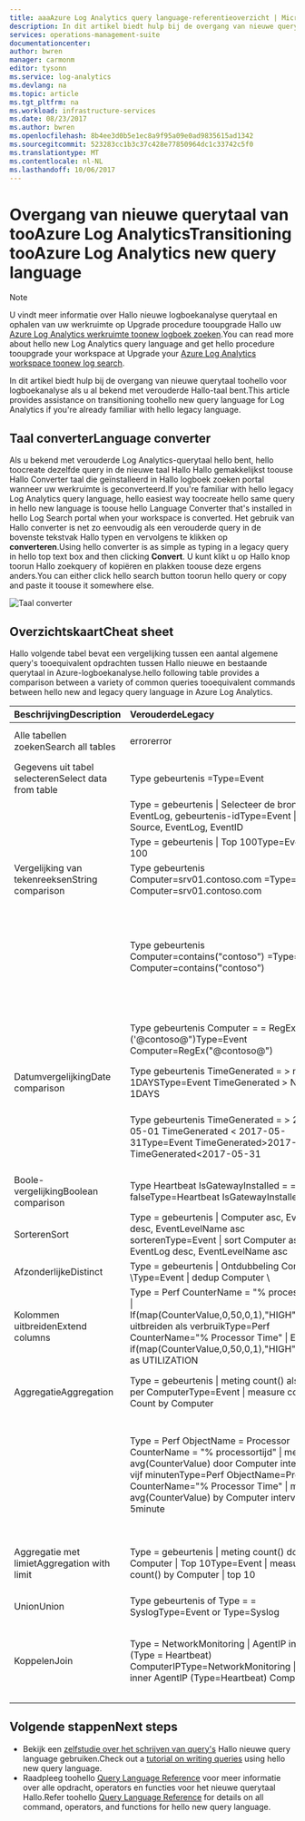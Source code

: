 ```yaml
---
title: aaaAzure Log Analytics query language-referentieoverzicht | Microsoft Docs
description: In dit artikel biedt hulp bij de overgang van nieuwe querytaal toohello voor logboekanalyse als u al bekend met verouderde Hallo-taal bent.
services: operations-management-suite
documentationcenter: 
author: bwren
manager: carmonm
editor: tysonn
ms.service: log-analytics
ms.devlang: na
ms.topic: article
ms.tgt_pltfrm: na
ms.workload: infrastructure-services
ms.date: 08/23/2017
ms.author: bwren
ms.openlocfilehash: 8b4ee3d0b5e1ec8a9f95a09e0ad9835615ad1342
ms.sourcegitcommit: 523283cc1b3c37c428e77850964dc1c33742c5f0
ms.translationtype: MT
ms.contentlocale: nl-NL
ms.lasthandoff: 10/06/2017
---
```

# <a name="transitioning-tooazure-log-analytics-new-query-language"></a><span data-ttu-id="8c42f-103">Overgang van nieuwe querytaal van tooAzure Log Analytics</span><span class="sxs-lookup"><span data-stu-id="8c42f-103">Transitioning tooAzure Log Analytics new query language</span></span>

> [!NOTE]
> <span data-ttu-id="8c42f-104">U vindt meer informatie over Hallo nieuwe logboekanalyse querytaal en ophalen van uw werkruimte op Upgrade procedure tooupgrade Hallo uw [Azure Log Analytics werkruimte toonew logboek zoeken](log-analytics-log-search-upgrade.md).</span><span class="sxs-lookup"><span data-stu-id="8c42f-104">You can read more about hello new Log Analytics query language and get hello procedure tooupgrade your workspace at Upgrade your [Azure Log Analytics workspace toonew log search](log-analytics-log-search-upgrade.md).</span></span>

<span data-ttu-id="8c42f-105">In dit artikel biedt hulp bij de overgang van nieuwe querytaal toohello voor logboekanalyse als u al bekend met verouderde Hallo-taal bent.</span><span class="sxs-lookup"><span data-stu-id="8c42f-105">This article provides assistance on transitioning toohello new query language for Log Analytics if you're already familiar with hello legacy language.</span></span>

## <a name="language-converter"></a><span data-ttu-id="8c42f-106">Taal converter</span><span class="sxs-lookup"><span data-stu-id="8c42f-106">Language converter</span></span>

<span data-ttu-id="8c42f-107">Als u bekend met verouderde Log Analytics-querytaal hello bent, hello toocreate dezelfde query in de nieuwe taal Hallo Hallo gemakkelijkst toouse Hallo Converter taal die geïnstalleerd in Hallo logboek zoeken portal wanneer uw werkruimte is geconverteerd.</span><span class="sxs-lookup"><span data-stu-id="8c42f-107">If you're familiar with hello legacy Log Analytics query language, hello easiest way toocreate hello same query in hello new language is toouse hello Language Converter that's installed in hello Log Search portal when your workspace is converted.</span></span>  <span data-ttu-id="8c42f-108">Het gebruik van Hallo converter is net zo eenvoudig als een verouderde query in de bovenste tekstvak Hallo typen en vervolgens te klikken op **converteren**.</span><span class="sxs-lookup"><span data-stu-id="8c42f-108">Using hello converter is as simple as typing in a legacy query in hello top text box and then clicking **Convert**.</span></span>  <span data-ttu-id="8c42f-109">U kunt klikt u op Hallo knop toorun Hallo zoekquery of kopiëren en plakken toouse deze ergens anders.</span><span class="sxs-lookup"><span data-stu-id="8c42f-109">You can either click hello search button toorun hello query or copy and paste it toouse it somewhere else.</span></span>

![Taal converter](media/log-analytics-log-search-upgrade/language-converter.png)


## <a name="cheat-sheet"></a><span data-ttu-id="8c42f-111">Overzichtskaart</span><span class="sxs-lookup"><span data-stu-id="8c42f-111">Cheat sheet</span></span>

<span data-ttu-id="8c42f-112">Hallo volgende tabel bevat een vergelijking tussen een aantal algemene query's tooequivalent opdrachten tussen Hallo nieuwe en bestaande querytaal in Azure-logboekanalyse.</span><span class="sxs-lookup"><span data-stu-id="8c42f-112">hello following table provides a comparison between a variety of common queries tooequivalent commands between hello new and legacy query language in Azure Log Analytics.</span></span>

| <span data-ttu-id="8c42f-113">Beschrijving</span><span class="sxs-lookup"><span data-stu-id="8c42f-113">Description</span></span> | <span data-ttu-id="8c42f-114">Verouderde</span><span class="sxs-lookup"><span data-stu-id="8c42f-114">Legacy</span></span> | <span data-ttu-id="8c42f-115">Nieuw</span><span class="sxs-lookup"><span data-stu-id="8c42f-115">new</span></span> |
|:--|:--|:--|
| <span data-ttu-id="8c42f-116">Alle tabellen zoeken</span><span class="sxs-lookup"><span data-stu-id="8c42f-116">Search all tables</span></span>      | <span data-ttu-id="8c42f-117">error</span><span class="sxs-lookup"><span data-stu-id="8c42f-117">error</span></span> | <span data-ttu-id="8c42f-118">Zoek "error" (niet hoofdlettergevoelig)</span><span class="sxs-lookup"><span data-stu-id="8c42f-118">search "error"  (not case sensitive)</span></span> |
| <span data-ttu-id="8c42f-119">Gegevens uit tabel selecteren</span><span class="sxs-lookup"><span data-stu-id="8c42f-119">Select data from table</span></span> | <span data-ttu-id="8c42f-120">Type gebeurtenis =</span><span class="sxs-lookup"><span data-stu-id="8c42f-120">Type=Event</span></span> |  <span data-ttu-id="8c42f-121">Gebeurtenis</span><span class="sxs-lookup"><span data-stu-id="8c42f-121">Event</span></span> |
|                        | <span data-ttu-id="8c42f-122">Type = gebeurtenis &#124; Selecteer de bron, EventLog, gebeurtenis-id</span><span class="sxs-lookup"><span data-stu-id="8c42f-122">Type=Event &#124; select Source, EventLog, EventID</span></span> | <span data-ttu-id="8c42f-123">Gebeurtenis &#124; Project bron, EventLog, gebeurtenis-id</span><span class="sxs-lookup"><span data-stu-id="8c42f-123">Event &#124; project Source, EventLog, EventID</span></span> |
|                        | <span data-ttu-id="8c42f-124">Type = gebeurtenis &#124; Top 100</span><span class="sxs-lookup"><span data-stu-id="8c42f-124">Type=Event &#124; top 100</span></span> | <span data-ttu-id="8c42f-125">Gebeurtenis &#124; 100 duren</span><span class="sxs-lookup"><span data-stu-id="8c42f-125">Event &#124; take 100</span></span> |
| <span data-ttu-id="8c42f-126">Vergelijking van tekenreeksen</span><span class="sxs-lookup"><span data-stu-id="8c42f-126">String comparison</span></span>      | <span data-ttu-id="8c42f-127">Type gebeurtenis Computer=srv01.contoso.com =</span><span class="sxs-lookup"><span data-stu-id="8c42f-127">Type=Event Computer=srv01.contoso.com</span></span>   | <span data-ttu-id="8c42f-128">Gebeurtenis &#124; waar Computer == "srv01.contoso.com"</span><span class="sxs-lookup"><span data-stu-id="8c42f-128">Event &#124; where Computer == "srv01.contoso.com"</span></span> |
|                        | <span data-ttu-id="8c42f-129">Type gebeurtenis Computer=contains("contoso") =</span><span class="sxs-lookup"><span data-stu-id="8c42f-129">Type=Event Computer=contains("contoso")</span></span> | <span data-ttu-id="8c42f-130">Gebeurtenis &#124; Wanneer de Computer 'contoso' (niet hoofdlettergevoelig) bevat</span><span class="sxs-lookup"><span data-stu-id="8c42f-130">Event &#124; where Computer contains "contoso" (not case sensitive)</span></span><br><span data-ttu-id="8c42f-131">Gebeurtenis &#124; waar Computer contains_cs 'Contoso' (hoofdlettergevoelig)</span><span class="sxs-lookup"><span data-stu-id="8c42f-131">Event &#124; where Computer contains_cs "Contoso" (case sensitive)</span></span> |
|                        | <span data-ttu-id="8c42f-132">Type gebeurtenis Computer = = RegEx ('@contoso@")</span><span class="sxs-lookup"><span data-stu-id="8c42f-132">Type=Event Computer=RegEx("@contoso@")</span></span>  | <span data-ttu-id="8c42f-133">Gebeurtenis &#124; Computer overeenkomt met de reguliere expressie '. *contoso*'</span><span class="sxs-lookup"><span data-stu-id="8c42f-133">Event &#124; where Computer matches regex ".*contoso*"</span></span> |
| <span data-ttu-id="8c42f-134">Datumvergelijking</span><span class="sxs-lookup"><span data-stu-id="8c42f-134">Date comparison</span></span>        | <span data-ttu-id="8c42f-135">Type gebeurtenis TimeGenerated = > nu 1DAYS</span><span class="sxs-lookup"><span data-stu-id="8c42f-135">Type=Event TimeGenerated > NOW-1DAYS</span></span> | <span data-ttu-id="8c42f-136">Gebeurtenis &#124; waar TimeGenerated > ago(1d)</span><span class="sxs-lookup"><span data-stu-id="8c42f-136">Event &#124; where TimeGenerated > ago(1d)</span></span> |
|                        | <span data-ttu-id="8c42f-137">Type gebeurtenis TimeGenerated = > 2017-05-01 TimeGenerated < 2017-05-31</span><span class="sxs-lookup"><span data-stu-id="8c42f-137">Type=Event TimeGenerated>2017-05-01 TimeGenerated<2017-05-31</span></span> | <span data-ttu-id="8c42f-138">Gebeurtenis &#124; waar TimeGenerated tussen (datetime(2017-05-01)...</span><span class="sxs-lookup"><span data-stu-id="8c42f-138">Event &#124; where TimeGenerated between (datetime(2017-05-01) ..</span></span> <span data-ttu-id="8c42f-139">DATETIME(2017-05-31))</span><span class="sxs-lookup"><span data-stu-id="8c42f-139">datetime(2017-05-31))</span></span> |
| <span data-ttu-id="8c42f-140">Boole-vergelijking</span><span class="sxs-lookup"><span data-stu-id="8c42f-140">Boolean comparison</span></span>     | <span data-ttu-id="8c42f-141">Type Heartbeat IsGatewayInstalled = = false</span><span class="sxs-lookup"><span data-stu-id="8c42f-141">Type=Heartbeat IsGatewayInstalled=false</span></span>  | <span data-ttu-id="8c42f-142">Heartbeat</span><span class="sxs-lookup"><span data-stu-id="8c42f-142">Heartbeat</span></span> | <span data-ttu-id="8c42f-143">waar IsGatewayInstalled == false</span><span class="sxs-lookup"><span data-stu-id="8c42f-143">where IsGatewayInstalled == false</span></span> |
| <span data-ttu-id="8c42f-144">Sorteren</span><span class="sxs-lookup"><span data-stu-id="8c42f-144">Sort</span></span>                   | <span data-ttu-id="8c42f-145">Type = gebeurtenis &#124; Computer asc, EventLog desc, EventLevelName asc sorteren</span><span class="sxs-lookup"><span data-stu-id="8c42f-145">Type=Event &#124; sort Computer asc, EventLog desc, EventLevelName asc</span></span> | <span data-ttu-id="8c42f-146">Gebeurtenis \\</span><span class="sxs-lookup"><span data-stu-id="8c42f-146">Event \\</span></span>| <span data-ttu-id="8c42f-147">sorteren op de Computer asc, EventLog desc, EventLevelName asc</span><span class="sxs-lookup"><span data-stu-id="8c42f-147">sort by Computer asc, EventLog desc, EventLevelName asc</span></span> |
| <span data-ttu-id="8c42f-148">Afzonderlijke</span><span class="sxs-lookup"><span data-stu-id="8c42f-148">Distinct</span></span>               | <span data-ttu-id="8c42f-149">Type = gebeurtenis &#124; Ontdubbeling Computer \\</span><span class="sxs-lookup"><span data-stu-id="8c42f-149">Type=Event &#124; dedup Computer \\</span></span>| <span data-ttu-id="8c42f-150">Selecteer de Computer</span><span class="sxs-lookup"><span data-stu-id="8c42f-150">select Computer</span></span> | <span data-ttu-id="8c42f-151">Gebeurtenis &#124; EventLog-Computer samenvatten</span><span class="sxs-lookup"><span data-stu-id="8c42f-151">Event &#124; summarize by Computer, EventLog</span></span> |
| <span data-ttu-id="8c42f-152">Kolommen uitbreiden</span><span class="sxs-lookup"><span data-stu-id="8c42f-152">Extend columns</span></span>         | <span data-ttu-id="8c42f-153">Type = Perf CounterName = "% processortijd" &#124; If(map(CounterValue,0,50,0,1),"HIGH","LOW") uitbreiden als verbruik</span><span class="sxs-lookup"><span data-stu-id="8c42f-153">Type=Perf CounterName="% Processor Time" &#124; EXTEND if(map(CounterValue,0,50,0,1),"HIGH","LOW") as UTILIZATION</span></span> | <span data-ttu-id="8c42f-154">Perf &#124; Indien CounterName == '% processortijd' \\</span><span class="sxs-lookup"><span data-stu-id="8c42f-154">Perf &#124; where CounterName == "% Processor Time" \\</span></span>| <span data-ttu-id="8c42f-155">Gebruik uitbreiden iff = (tegenwaarde > 50, 'Hoog', 'Laag')</span><span class="sxs-lookup"><span data-stu-id="8c42f-155">extend Utilization = iff(CounterValue > 50, "HIGH", "LOW")</span></span> |
| <span data-ttu-id="8c42f-156">Aggregatie</span><span class="sxs-lookup"><span data-stu-id="8c42f-156">Aggregation</span></span>            | <span data-ttu-id="8c42f-157">Type = gebeurtenis &#124; meting count() als tellen per Computer</span><span class="sxs-lookup"><span data-stu-id="8c42f-157">Type=Event &#124; measure count() as Count by Computer</span></span> | <span data-ttu-id="8c42f-158">Gebeurtenis &#124; Aantal samenvatten = count() door Computer</span><span class="sxs-lookup"><span data-stu-id="8c42f-158">Event &#124; summarize Count = count() by Computer</span></span> |
|                                | <span data-ttu-id="8c42f-159">Type = Perf ObjectName = Processor CounterName = "% processortijd" &#124; meting avg(CounterValue) door Computer interval van vijf minuten</span><span class="sxs-lookup"><span data-stu-id="8c42f-159">Type=Perf ObjectName=Processor CounterName="% Processor Time" &#124; measure avg(CounterValue) by Computer interval 5minute</span></span> | <span data-ttu-id="8c42f-160">Perf &#124; waar ObjectName == 'Processor' en CounterName == "% processortijd" &#124; overzicht van avg(CounterValue) door Computer bin (TimeGenerated, 5min)</span><span class="sxs-lookup"><span data-stu-id="8c42f-160">Perf &#124; where ObjectName=="Processor" and CounterName=="% Processor Time" &#124; summarize avg(CounterValue) by Computer, bin(TimeGenerated, 5min)</span></span> |
| <span data-ttu-id="8c42f-161">Aggregatie met limiet</span><span class="sxs-lookup"><span data-stu-id="8c42f-161">Aggregation with limit</span></span> | <span data-ttu-id="8c42f-162">Type = gebeurtenis &#124; meting count() door Computer &#124; Top 10</span><span class="sxs-lookup"><span data-stu-id="8c42f-162">Type=Event &#124; measure count() by Computer &#124; top 10</span></span> | <span data-ttu-id="8c42f-163">Gebeurtenis &#124; overzicht van AggregatedValue = count() door Computer &#124; limiet van 10</span><span class="sxs-lookup"><span data-stu-id="8c42f-163">Event &#124; summarize AggregatedValue = count() by Computer &#124; limit 10</span></span> |
| <span data-ttu-id="8c42f-164">Union</span><span class="sxs-lookup"><span data-stu-id="8c42f-164">Union</span></span>                  | <span data-ttu-id="8c42f-165">Type gebeurtenis of Type = = Syslog</span><span class="sxs-lookup"><span data-stu-id="8c42f-165">Type=Event or Type=Syslog</span></span> | <span data-ttu-id="8c42f-166">Union-gebeurtenis Syslog</span><span class="sxs-lookup"><span data-stu-id="8c42f-166">union Event, Syslog</span></span> |
| <span data-ttu-id="8c42f-167">Koppelen</span><span class="sxs-lookup"><span data-stu-id="8c42f-167">Join</span></span>                   | <span data-ttu-id="8c42f-168">Type = NetworkMonitoring &#124; AgentIP inner join (Type = Heartbeat) ComputerIP</span><span class="sxs-lookup"><span data-stu-id="8c42f-168">Type=NetworkMonitoring &#124; join inner AgentIP (Type=Heartbeat) ComputerIP</span></span> | <span data-ttu-id="8c42f-169">NetworkMonitoring &#124; type join interne = (Type Zoek == 'Heartbeat') op $left. AgentIP == $right.ComputerIP</span><span class="sxs-lookup"><span data-stu-id="8c42f-169">NetworkMonitoring &#124; join kind=inner (search Type == "Heartbeat") on $left.AgentIP == $right.ComputerIP</span></span> |



## <a name="next-steps"></a><span data-ttu-id="8c42f-170">Volgende stappen</span><span class="sxs-lookup"><span data-stu-id="8c42f-170">Next steps</span></span>
- <span data-ttu-id="8c42f-171">Bekijk een [zelfstudie over het schrijven van query's](https://go.microsoft.com/fwlink/?linkid=856078) Hallo nieuwe query language gebruiken.</span><span class="sxs-lookup"><span data-stu-id="8c42f-171">Check out a [tutorial on writing queries](https://go.microsoft.com/fwlink/?linkid=856078) using hello new query language.</span></span>
- <span data-ttu-id="8c42f-172">Raadpleeg toohello [Query Language Reference](https://go.microsoft.com/fwlink/?linkid=856079) voor meer informatie over alle opdracht, operators en functies voor het nieuwe querytaal Hallo.</span><span class="sxs-lookup"><span data-stu-id="8c42f-172">Refer toohello [Query Language Reference](https://go.microsoft.com/fwlink/?linkid=856079) for details on all command, operators, and functions for hello new query language.</span></span>  
